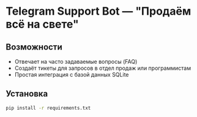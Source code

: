 # Telegram Support Bot — "Продаём всё на свете"

## Возможности
- Отвечает на часто задаваемые вопросы (FAQ)
- Создаёт тикеты для запросов в отдел продаж или программистам
- Простая интеграция с базой данных SQLite

## Установка
```bash
pip install -r requirements.txt
